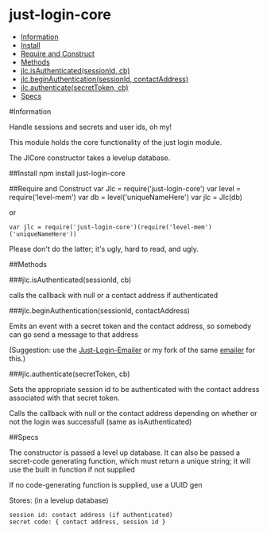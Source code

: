 just-login-core
===============

- [Information](https://github.com/ArtskydJ/just-login-core#information)
- [Install](https://github.com/ArtskydJ/just-login-core#install)
- [Require and Construct](https://github.com/ArtskydJ/just-login-core#require-and-construct)
- [Methods](https://github.com/ArtskydJ/just-login-core#methods)
- [jlc.isAuthenticated(sessionId, cb)](https://github.com/ArtskydJ/just-login-core#jlcisauthenticatedsessionid-cb)
- [jlc.beginAuthentication(sessionId, contactAddress)](https://github.com/ArtskydJ/just-login-core#jlcbeginauthenticationsessionid-contactaddress)
- [jlc.authenticate(secretToken, cb)](https://github.com/ArtskydJ/just-login-core#jlcauthenticatesecrettoken-cb)
- [Specs](https://github.com/ArtskydJ/just-login-core#specs)

#Information

Handle sessions and secrets and user ids, oh my!

This module holds the core functionality of the just login module.

The JlCore constructor takes a levelup database.

##Install
	npm install just-login-core
	
##Require and Construct
	var Jlc = require('just-login-core')
	var level = require('level-mem')
	var db = level('uniqueNameHere')
	var jlc = Jlc(db)

or

	var jlc = require('just-login-core')(require('level-mem')('uniqueNameHere'))

Please don't do the latter; it's ugly, hard to read, and ugly.


##Methods

###jlc.isAuthenticated(sessionId, cb)

calls the callback with null or a contact address if authenticated

###jlc.beginAuthentication(sessionId, contactAddress)

Emits an event with a secret token and the contact address, so somebody can go send a message to that address

(Suggestion: use the [Just-Login-Emailer](https://github.com/coding-in-the-wild/just-login-emailer) or my fork of the same [emailer](https://github.com/ArtskydJ/just-login-emailer) for this.)

###jlc.authenticate(secretToken, cb)

Sets the appropriate session id to be authenticated with the contact address associated with that secret token.

Calls the callback with null or the contact address depending on whether or not the login was successfull (same as isAuthenticated)


##Specs

The constructor is passed a level up database.
It can also be passed a secret-code generating function, which must return a unique string; it will use the built in function if not supplied

If no code-generating function is supplied, use a UUID gen

Stores: (in a levelup database)

	session id: contact address (if authenticated)
	secret code: { contact address, session id }
